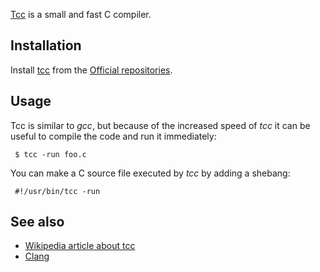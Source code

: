 [Tcc](http://bellard.org/tcc/) is a small and fast C compiler.

## Installation

Install [tcc](https://www.archlinux.org/packages/?name=tcc) from the [Official repositories](/index.php/Official_repositories "Official repositories").

## Usage

Tcc is similar to _gcc_, but because of the increased speed of _tcc_ it can be useful to compile the code and run it immediately:

```
 $ tcc -run foo.c

```

You can make a C source file executed by _tcc_ by adding a shebang:

```
 #!/usr/bin/tcc -run

```

## See also

*   [Wikipedia article about tcc](http://en.wikipedia.org/wiki/Tiny_C_Compiler)
*   [Clang](/index.php/Clang "Clang")